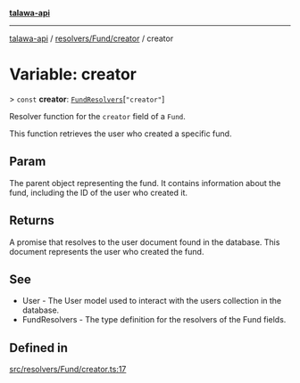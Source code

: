 [**talawa-api**](../../../../README.md)

***

[talawa-api](../../../../modules.md) / [resolvers/Fund/creator](../README.md) / creator

# Variable: creator

\> `const` **creator**: [`FundResolvers`](../../../../types/generatedGraphQLTypes/type-aliases/FundResolvers.md)\[`"creator"`\]

Resolver function for the `creator` field of a `Fund`.

This function retrieves the user who created a specific fund.

## Param

The parent object representing the fund. It contains information about the fund, including the ID of the user who created it.

## Returns

A promise that resolves to the user document found in the database. This document represents the user who created the fund.

## See

 - User - The User model used to interact with the users collection in the database.
 - FundResolvers - The type definition for the resolvers of the Fund fields.

## Defined in

[src/resolvers/Fund/creator.ts:17](https://github.com/PalisadoesFoundation/talawa-api/blob/4b5c74fd36bcfc2e36f3a06b67d517e865c188be/src/resolvers/Fund/creator.ts#L17)
